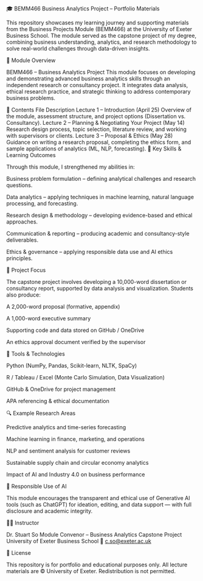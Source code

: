 🎓 BEMM466 Business Analytics Project – Portfolio Materials

This repository showcases my learning journey and supporting materials from the Business Projects Module (BEMM466) at the University of Exeter Business School.
The module served as the capstone project of my degree, combining business understanding, analytics, and research methodology to solve real-world challenges through data-driven insights.

📘 Module Overview

BEMM466 – Business Analytics Project
This module focuses on developing and demonstrating advanced business analytics skills through an independent research or consultancy project.
It integrates data analysis, ethical research practice, and strategic thinking to address contemporary business problems.

📂 Contents
File	Description
Lecture 1 – Introduction (April 25)	Overview of the module, assessment structure, and project options (Dissertation vs. Consultancy).
Lecture 2 – Planning & Negotiating Your Project (May 14)	Research design process, topic selection, literature review, and working with supervisors or clients.
Lecture 3 – Proposal & Ethics (May 28)	Guidance on writing a research proposal, completing the ethics form, and sample applications of analytics (ML, NLP, forecasting).
🧩 Key Skills & Learning Outcomes

Through this module, I strengthened my abilities in:

Business problem formulation – defining analytical challenges and research questions.

Data analytics – applying techniques in machine learning, natural language processing, and forecasting.

Research design & methodology – developing evidence-based and ethical approaches.

Communication & reporting – producing academic and consultancy-style deliverables.

Ethics & governance – applying responsible data use and AI ethics principles.

💼 Project Focus

The capstone project involves developing a 10,000-word dissertation or consultancy report, supported by data analysis and visualization.
Students also produce:

A 2,000-word proposal (formative, appendix)

A 1,000-word executive summary

Supporting code and data stored on GitHub / OneDrive

An ethics approval document verified by the supervisor

🧠 Tools & Technologies

Python (NumPy, Pandas, Scikit-learn, NLTK, SpaCy)

R / Tableau / Excel (Monte Carlo Simulation, Data Visualization)

GitHub & OneDrive for project management

APA referencing & ethical documentation

🔍 Example Research Areas

Predictive analytics and time-series forecasting

Machine learning in finance, marketing, and operations

NLP and sentiment analysis for customer reviews

Sustainable supply chain and circular economy analytics

Impact of AI and Industry 4.0 on business performance

🤖 Responsible Use of AI

This module encourages the transparent and ethical use of Generative AI tools (such as ChatGPT) for ideation, editing, and data support — with full disclosure and academic integrity.

🧑‍💼 Instructor

Dr. Stuart So
Module Convenor – Business Analytics Capstone Project
University of Exeter Business School
📧 c.so@exeter.ac.uk

🪪 License

This repository is for portfolio and educational purposes only.
All lecture materials are © University of Exeter. Redistribution is not permitted.
